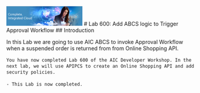 <img class="float-right" src="images/j2c-logo.png" width="200">
# Lab 600: Add ABCS logic to Trigger Approval Workflow
## Introduction

In this Lab we are going to use AIC ABCS to invoke Approval Workflow when a suspended order is returned from from Online Shopping API.

```
You have now completed Lab 600 of the AIC Developer Workshop. In the next lab, we will use APIPCS to create an Online Shopping API and add security policies.

- This Lab is now completed.


